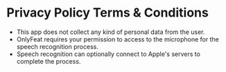 # Privacy Policy Terms & Conditions
  
+ This app does not collect any kind of personal data from the user.
+ OnlyFeat requires your permission to access to the microphone for the speech recognition process.
+ Speech recognition can optionally connect to Apple's servers to complete the process.
